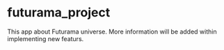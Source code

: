 # futurama_project
This app about Futurama universe. More information will be added within implementing new featurs.
